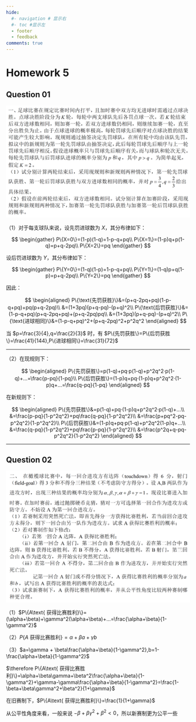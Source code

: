 ```yaml
---
hide:
  #- navigation # 显示右
  #- toc #显示左
  - footer
  - feedback
comments: true
--- 
```


# Homework 5

## Question 01

![](../../../assets/Pasted%20image%2020241128145500.png)

（1）对于每支球队来说，设先罚进球数为 $X$，其分布律如下：

$$
\begin{gather}
P\{X=0\}=(1-p)(1-q)=1-p-q+pq\\
P\{X=1\}=(1-p)q+p(1-q)=p+q-2pq\\
P\{X=2\}=pq
\end{gather}
$$

设后罚进球数为 $Y$，其分布律如下：

$$
\begin{gather}
P\{Y=0\}=(1-q)(1-p)=1-p-q+pq\\
P\{Y=1\}=(1-q)p+q(1-p)=p+q-2pq\\
P\{Y=2\}=pq
\end{gather}
$$

因此：

$$
\begin{aligned}
P\{\text{先罚获胜}\}&=(p+q-2pq+pq)(1-p-q+pq)+pq(p+q-2pq)\\
&=(1+3pq)(p+q-pq)-(p+q)^2\\
P\{\text{后罚获胜}\}&=(1-p-q+pq)(p+q-2pq+pq)+(p+q-2pq)pq\\
&=(1+3pq)(p+q-pq)-(p+q)^2\\
P\{\text{进球相同}\}&=(1-p-q+pq)^2+(p+q-2pq)^2+p^2q^2
\end{aligned}
$$

当 $p=\frac{3}{4},q=\frac{2}{3}$ 时，有 $P\{先罚获胜\}=P\{后罚获胜\}=\frac{41}{144},P\{进球相同\}=\frac{31}{72}$
***
（2）在现规则下：

$$
\begin{aligned}
P\{先罚获胜\}=p(1-q)+pq·p(1-q)+p^2q^2·p(1-q)+...=\frac{p-pq}{1-pq}\\
P\{后罚获胜\}=(1-p)q+pq·(1-p)q+p^2q^2·(1-p)q+...=\frac{q-pq}{1-pq}
\end{aligned}
$$

在新规则下：

$$
\begin{aligned}
P\{先罚获胜\}&=p(1-q)+pq·(1-p)q+p^2q^2·p(1-q)+...\\
&=\frac{p-pq}{1-p^2q^2}+pq\frac{q-pq}{1-p^2q^2}\\
&=\frac{p+pq^2-pq-p^2q^2}{1-p^2q^2}\\
P\{后罚获胜\}&=(1-p)q+pq·p(1-q)+p^2q^2(1-p)q+...\\
&=\frac{q-pq}{1-p^2q^2}+pq\frac{p-pq}{1-p^2q^2}\\
&=\frac{p^2q+q-pq-p^2q^2}{1-p^2q^2}
\end{aligned}
$$

***
## Question 02

![](../../../assets/Pasted%20image%2020241128152834.png)

（1）$P\{A\text{ 获得比赛胜利}\}=(\alpha+\beta)+\gamma^2(\alpha+\beta)+...=\frac{\alpha+\beta}{1-\gamma^2}$

（2）$P\{A\text{ 获得比赛胜利}\}=\alpha+\beta a+\gamma b$

（3）$a=\gamma + \beta\frac{\alpha+\beta}{1-\gamma^2},b=1-\frac{\alpha+\beta}{1-\gamma^2}$

$\therefore P\{A\text{ 获得比赛胜利}\}=\alpha+\beta\gamma+\beta^2\frac{\alpha+\beta}{1-\gamma^2}+\gamma-\gamma\frac{\alpha+\beta}{1-\gamma^2}=\frac{1-\beta+\beta\gamma^2+\beta^2}{1+\gamma}$

在旧赛制下，$P\{A\text{ 获得比赛胜利}\}=\frac{1}{1+\gamma}$

从公平性角度来看，一般来说 $-\beta+\beta\gamma^2+\beta^2<0$，所以新赛制更为公平一些

